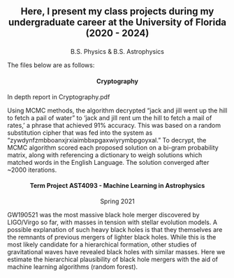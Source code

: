 

## <p align="center"> Here, I present my class projects during my undergraduate career at the University of Florida (2020 - 2024)
<p align="center">B.S. Physics & B.S. Astrophysics



The files below are as follows:

#### <p align="center">Cryptography

In depth report in Cryptography.pdf

Using MCMC methods, the algorithm decrypted “jack and jill went up the hill to fetch a pail of water” to ‘jack and jill rent um the hill to fetch a mail of rates,’ a phrase that achieved 91% accuracy. This was based on a random substitution cipher that was fed into the system as “zywdynfzmbboanxjrxiaimbbxpgaxwiyrymbpgoyxal.” To decrypt, the MCMC algorithm scored each proposed solution on a bi-gram probability matrix, along with referencing a dictionary to weigh solutions which matched words in the English Language. The solution converged after ~2000 iterations.

#### <p align="center">Term Project AST4093 - Machine Learning in Astrophysics


<p align="center"> Spring 2021
	
GW190521 was the most massive black hole merger discovered by LIGO/Virgo so far, with masses in tension with stellar evolution models. A possible explanation of such heavy black holes is that they themselves are the remnants of previous mergers of lighter black holes. While this is the most likely candidate for a hierarchical formation, other studies of gravitational waves have revealed black holes with similar masses. Here we estimate the hierarchical plausibility  of black hole mergers with the aid of machine learning algorithms (random forest).


